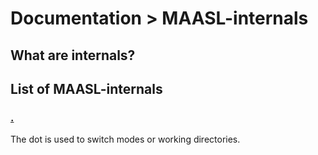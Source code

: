 # Documentation > MAASL-internals

## What are internals?

## List of MAASL-internals

### [.](./dot/)

The dot is used to switch modes or working directories.



